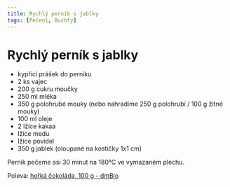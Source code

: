 ```yaml
---
title: Rychlý perník s jablky
tags: [Pečení, Buchty]
---
```


# Rychlý perník s jablky

* kypřící prášek do perníku
* 2 ks vajec
* 200 g cukru moučky
* 250 ml mléka
* 350 g polohrubé mouky (nebo nahradíme 250 g polohrubí / 100 g žitné mouky)
* 100 ml oleje
* 2 lžíce kakaa
* lžíce medu
* lžíce povidel
* 350 g jablek (oloupané na kostičky 1x1 cm)

Perník pečeme asi 30 minut na 180°C ve vymazaném plechu.

Poleva: [hořká čokoláda, 100 g - dmBio](https://www.dm.cz/dmbio-horka-cokolada-p4010355305145.html)